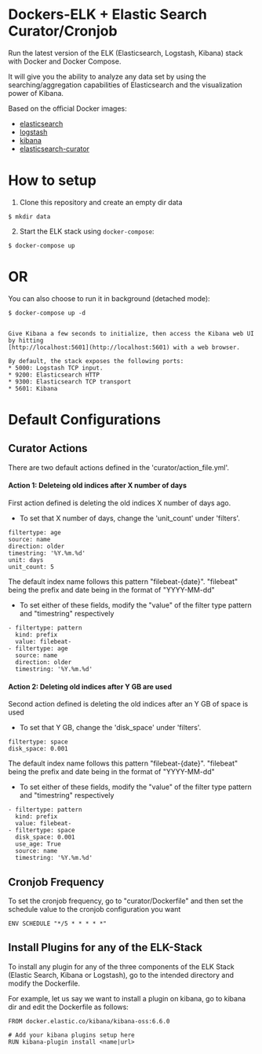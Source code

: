 # Dockers-ELK + Elastic Search Curator/Cronjob


Run the latest version of the ELK (Elasticsearch, Logstash, Kibana) stack with Docker and Docker Compose.

It will give you the ability to analyze any data set by using the searching/aggregation capabilities of Elasticsearch
and the visualization power of Kibana.

Based on the official Docker images:

* [elasticsearch](https://github.com/elastic/elasticsearch-docker)
* [logstash](https://github.com/elastic/logstash-docker)
* [kibana](https://github.com/elastic/kibana-docker)
* [elasticsearch-curator](https://www.elastic.co/guide/en/elasticsearch/client/curator/current/index.html)


# How to setup 

1. Clone this repository and create an empty dir data

```console
$ mkdir data
```

2. Start the ELK stack using `docker-compose`:

```console
$ docker-compose up
```
# OR

You can also choose to run it in background (detached mode):

```console
$ docker-compose up -d


Give Kibana a few seconds to initialize, then access the Kibana web UI by hitting
[http://localhost:5601](http://localhost:5601) with a web browser.

By default, the stack exposes the following ports:
* 5000: Logstash TCP input.
* 9200: Elasticsearch HTTP
* 9300: Elasticsearch TCP transport
* 5601: Kibana
```

# Default Configurations

## Curator Actions

There are two default actions defined in the 'curator/action_file.yml'.

#### Action 1: Deleteing old indices after X number of days
First action defined is deleting the old indices X number of days ago.
* To set that X number of days, change the 'unit_count' under 'filters'.

```console
filtertype: age
source: name
direction: older
timestring: '%Y.%m.%d'
unit: days
unit_count: 5
```


The default index name follows this pattern "filebeat-{date}". "filebeat" being the prefix and date being in the format of "YYYY-MM-dd"
* To set either of these fields, modify the "value" of the filter type pattern and "timestring" respectively

```console
- filtertype: pattern
  kind: prefix
  value: filebeat-
- filtertype: age
  source: name
  direction: older
  timestring: '%Y.%m.%d'
```

#### Action 2: Deleting old indices after Y GB are used
Second action defined is deleting the old indices after an Y GB of space is used
* To set that Y GB, change the 'disk_space' under 'filters'.

```console
filtertype: space
disk_space: 0.001
```

The default index name follows this pattern "filebeat-{date}". "filebeat" being the prefix and date being in the format of "YYYY-MM-dd"
* To set either of these fields, modify the "value" of the filter type pattern and "timestring" respectively

```console
- filtertype: pattern
  kind: prefix
  value: filebeat-
- filtertype: space
  disk_space: 0.001
  use_age: True
  source: name
  timestring: '%Y.%m.%d'
```

## Cronjob Frequency

To set the cronjob frequency, go to "curator/Dockerfile" and then set the schedule value to the cronjob configuration you want

```console
ENV SCHEDULE "*/5 * * * * *"
```

## Install Plugins for any of the ELK-Stack

To install any plugin for any of the three components of the ELK Stack (Elastic Search, Kibana or Logstash), go to the intended directory and modify the Dockerfile.

For example, let us say we want to install a plugin on kibana, go to kibana dir and edit the Dockerfile as follows:

```console
FROM docker.elastic.co/kibana/kibana-oss:6.6.0

# Add your kibana plugins setup here
RUN kibana-plugin install <name|url>
```
